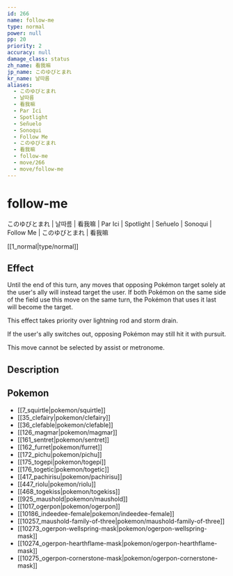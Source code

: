 ```yaml
---
id: 266
name: follow-me
type: normal
power: null
pp: 20
priority: 2
accuracy: null
damage_class: status
zh_name: 看我嘛
jp_name: このゆびとまれ
kr_name: 날따름
aliases:
  - このゆびとまれ
  - 날따름
  - 看我嘛
  - Par Ici
  - Spotlight
  - Señuelo
  - Sonoqui
  - Follow Me
  - このゆびとまれ
  - 看我嘛
  - follow-me
  - move/266
  - move/follow-me
---
```

# follow-me
    
このゆびとまれ | 날따름 | 看我嘛 | Par Ici | Spotlight | Señuelo | Sonoqui | Follow Me | このゆびとまれ | 看我嘛

[[1_normal|type/normal]]

## Effect

Until the end of this turn, any moves that opposing Pokémon target solely at the user's ally will instead target the user.  If both Pokémon on the same side of the field use this move on the same turn, the Pokémon that uses it last will become the target.

This effect takes priority over lightning rod and storm drain.

If the user's ally switches out, opposing Pokémon may still hit it with pursuit.

This move cannot be selected by assist or metronome.

## Description



## Pokemon

- [[7_squirtle|pokemon/squirtle]]
- [[35_clefairy|pokemon/clefairy]]
- [[36_clefable|pokemon/clefable]]
- [[126_magmar|pokemon/magmar]]
- [[161_sentret|pokemon/sentret]]
- [[162_furret|pokemon/furret]]
- [[172_pichu|pokemon/pichu]]
- [[175_togepi|pokemon/togepi]]
- [[176_togetic|pokemon/togetic]]
- [[417_pachirisu|pokemon/pachirisu]]
- [[447_riolu|pokemon/riolu]]
- [[468_togekiss|pokemon/togekiss]]
- [[925_maushold|pokemon/maushold]]
- [[1017_ogerpon|pokemon/ogerpon]]
- [[10186_indeedee-female|pokemon/indeedee-female]]
- [[10257_maushold-family-of-three|pokemon/maushold-family-of-three]]
- [[10273_ogerpon-wellspring-mask|pokemon/ogerpon-wellspring-mask]]
- [[10274_ogerpon-hearthflame-mask|pokemon/ogerpon-hearthflame-mask]]
- [[10275_ogerpon-cornerstone-mask|pokemon/ogerpon-cornerstone-mask]]

